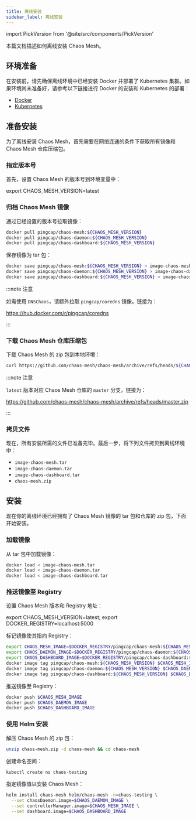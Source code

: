 ```yaml
---
title: 离线安装
sidebar_label: 离线安装
---
```


import PickVersion from '@site/src/components/PickVersion'

本篇文档描述如何离线安装 Chaos Mesh。

## 环境准备

在安装前，请先确保离线环境中已经安装 Docker 并部署了 Kubernetes 集群。如果环境尚未准备好，请参考以下链接进行 Docker 的安装和 Kubernetes 的部署：

- [Docker](https://www.docker.com/get-started)
- [Kubernetes](https://kubernetes.io/docs/setup/)

## 准备安装

为了离线安装 Chaos Mesh，首先需要在网络连通的条件下获取所有镜像和 Chaos Mesh 仓库压缩包。

### 指定版本号

首先，设置 Chaos Mesh 的版本号到环境变量中：

<PickVersion className="language-bash">
export CHAOS_MESH_VERSION=latest
</PickVersion>

### 归档 Chaos Mesh 镜像

通过已经设置的版本号拉取镜像：

```sh
docker pull pingcap/chaos-mesh:${CHAOS_MESH_VERSION}
docker pull pingcap/chaos-daemon:${CHAOS_MESH_VERSION}
docker pull pingcap/chaos-dashboard:${CHAOS_MESH_VERSION}
```

保存镜像为 tar 包：

```sh
docker save pingcap/chaos-mesh:${CHAOS_MESH_VERSION} > image-chaos-mesh.tar
docker save pingcap/chaos-daemon:${CHAOS_MESH_VERSION} > image-chaos-daemon.tar
docker save pingcap/chaos-dashboard:${CHAOS_MESH_VERSION} > image-chaos-dashboard.tar
```

:::note 注意

如需使用 `DNSChaos`，请额外拉取 `pingcap/coredns` 镜像，链接为：

<https://hub.docker.com/r/pingcap/coredns>

:::

### 下载 Chaos Mesh 仓库压缩包

下载 Chaos Mesh 的 zip 包到本地环境：

```sh
curl https://github.com/chaos-mesh/chaos-mesh/archive/refs/heads/${CHAOS_MESH_VERSION}.zip -o chaos-mesh.zip
```

:::note 注意

`latest` 版本对应 Chaos Mesh 仓库的 `master` 分支，链接为：

<https://github.com/chaos-mesh/chaos-mesh/archive/refs/heads/master.zip>

:::

### 拷贝文件

现在，所有安装所需的文件已准备完毕。最后一步，将下列文件拷贝到离线环境中：

- `image-chaos-mesh.tar`
- `image-chaos-daemon.tar`
- `image-chaos-dashboard.tar`
- `chaos-mesh.zip`

## 安装

现在你的离线环境已经拥有了 Chaos Mesh 镜像的 tar 包和仓库的 zip 包，下面开始安装。

### 加载镜像

从 tar 包中加载镜像：

```sh
docker load < image-chaos-mesh.tar
docker load < image-chaos-daemon.tar
docker load < image-chaos-dashboard.tar
```

### 推送镜像至 Registry

设置 Chaos Mesh 版本和 Registry 地址：

<PickVersion className="language-bash">
export CHAOS_MESH_VERSION=latest;
export DOCKER_REGISTRY=localhost:5000
</PickVersion>

标记镜像使其指向 Registry：

```sh
export CHAOS_MESH_IMAGE=$DOCKER_REGISTRY/pingcap/chaos-mesh:${CHAOS_MESH_VERSION}
export CHAOS_DAEMON_IMAGE=$DOCKER_REGISTRY/pingcap/chaos-daemon:${CHAOS_MESH_VERSION}
export CHAOS_DASHBOARD_IMAGE=$DOCKER_REGISTRY/pingcap/chaos-dashboard:${CHAOS_MESH_VERSION}
docker image tag pingcap/chaos-mesh:${CHAOS_MESH_VERSION} $CHAOS_MESH_IMAGE
docker image tag pingcap/chaos-daemon:${CHAOS_MESH_VERSION} $CHAOS_DAEMON_IMAGE
docker image tag pingcap/chaos-dashboard:${CHAOS_MESH_VERSION} $CHAOS_DASHBOARD_IMAGE
```

推送镜像至 Registry：

```sh
docker push $CHAOS_MESH_IMAGE
docker push $CHAOS_DAEMON_IMAGE
docker push $CHAOS_DASHBOARD_IMAGE
```

### 使用 Helm 安装

解压 Chaos Mesh 的 zip 包：

```sh
unzip chaos-mesh.zip -d chaos-mesh && cd chaos-mesh
```

创建命名空间：

```sh
kubectl create ns chaos-testing
```

指定镜像值以安装 Chaos Mesh：

```sh
helm install chaos-mesh helm/chaos-mesh -n=chaos-testing \
  --set chaosDaemon.image=$CHAOS_DAEMON_IMAGE \
  --set controllerManager.image=$CHAOS_MESH_IMAGE \
  --set dashboard.image=$CHAOS_DASHBOARD_IMAGE
```
